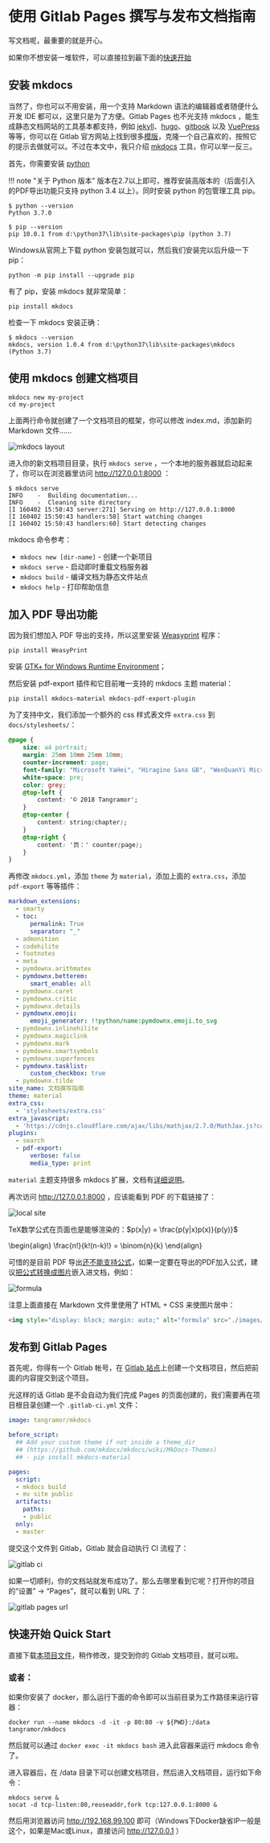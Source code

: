 # 使用 Gitlab Pages 撰写与发布文档指南

写文档呢，最重要的就是开心。

如果你不想安装一堆软件，可以直接拉到最下面的[快速开始](#quick_start)

## 安装 mkdocs

当然了，你也可以不用安装，用一个支持 Markdown 语法的编辑器或者随便什么开发 IDE 都可以，这里只是为了方便。Gitlab Pages 也不光支持 mkdocs ，能生成静态文档网站的工具基本都支持，例如 [jekyll](https://jekyllrb.com/)、[hugo](https://gohugo.io/)、[gitbook](https://legacy.gitbook.com/) 以及 [VuePress](https://vuepress.vuejs.org/zh/) 等等，你可以在 Gitlab 官方网站上找到很多[模版](https://gitlab.com/pages)，克隆一个自己喜欢的，按照它的提示去做就可以。不过在本文中，我只介绍 [mkdocs](https://www.mkdocs.org) 工具，你可以举一反三。

首先，你需要安装 [python](https://www.python.org/)

!!! note "关于 Python 版本"
    版本在2.7以上即可，推荐安装高版本的（后面引入的PDF导出功能只支持 python 3.4 以上）。同时安装 python 的包管理工具 pip。

```
$ python --version
Python 3.7.0

$ pip --version
pip 10.0.1 from d:\python37\lib\site-packages\pip (python 3.7)
```

Windows从官网上下载 python 安装包就可以，然后我们安装完以后升级一下 pip：

```
python -m pip install --upgrade pip
```

有了 pip，安装 mkdocs 就非常简单：

```
pip install mkdocs
```

检查一下 mkdocs 安装正确：

```
$ mkdocs --version
mkdocs, version 1.0.4 from d:\python37\lib\site-packages\mkdocs (Python 3.7)
```


## 使用 mkdocs 创建文档项目

```
mkdocs new my-project
cd my-project
```

上面两行命令就创建了一个文档项目的框架，你可以修改 index.md，添加新的 Markdown 文件……

![mkdocs layout](./images/initial-layout.png)

进入你的新文档项目目录，执行 `mkdocs serve` ，一个本地的服务器就启动起来了，你可以在浏览器里访问 http://127.0.0.1:8000 ：

```
$ mkdocs serve
INFO    -  Building documentation...
INFO    -  Cleaning site directory
[I 160402 15:50:43 server:271] Serving on http://127.0.0.1:8000
[I 160402 15:50:43 handlers:58] Start watching changes
[I 160402 15:50:43 handlers:60] Start detecting changes
```

mkdocs 命令参考：

* `mkdocs new [dir-name]` - 创建一个新项目
* `mkdocs serve` - 启动即时重载文档服务器
* `mkdocs build` - 编译文档为静态文件站点
* `mkdocs help` - 打印帮助信息


## 加入 PDF 导出功能

因为我们想加入 PDF 导出的支持，所以这里安装 [Weasyprint](https://weasyprint.readthedocs.io/en/latest/install.html) 程序：

```
pip install WeasyPrint
```

安装 [GTK+ for Windows Runtime Environment](https://weasyprint.readthedocs.io/en/latest/install.html#gtk64installer)；

然后安装 pdf-export 插件和它目前唯一支持的 mkdocs 主题 material：

``` shell
pip install mkdocs-material mkdocs-pdf-export-plugin
```

为了支持中文，我们添加一个额外的 css 样式表文件 `extra.css` 到 `docs/stylesheets/`：

``` CSS
@page {
    size: a4 portrait;
    margin: 25mm 10mm 25mm 10mm;
    counter-increment: page;
    font-family: "Microsoft YaHei", "Hiragino Sans GB", "WenQuanYi Micro Hei Mono", "Material Icons", "Roboto", "Helvetica Neue", Helvetica, Arial, sans-serif;
    white-space: pre;
    color: grey;
    @top-left {
        content: '© 2018 Tangramor';
    }
    @top-center {
        content: string(chapter);
    }
    @top-right {
        content: '页：' counter(page);
    }
}
```

再修改 `mkdocs.yml`，添加 `theme` 为 `material`，添加上面的 `extra.css`，添加 `pdf-export` 等等插件：

``` YAML
markdown_extensions:
  - smarty
  - toc:
      permalink: True
      separator: "_"
  - admonition
  - codehilite
  - footnotes
  - meta
  - pymdownx.arithmatex
  - pymdownx.betterem:
      smart_enable: all
  - pymdownx.caret
  - pymdownx.critic
  - pymdownx.details
  - pymdownx.emoji:
      emoji_generator: !!python/name:pymdownx.emoji.to_svg
  - pymdownx.inlinehilite
  - pymdownx.magiclink
  - pymdownx.mark
  - pymdownx.smartsymbols
  - pymdownx.superfences
  - pymdownx.tasklist:
      custom_checkbox: true
  - pymdownx.tilde
site_name: 文档撰写指南
theme: material
extra_css:
  - 'stylesheets/extra.css'
extra_javascript:
  - 'https://cdnjs.cloudflare.com/ajax/libs/mathjax/2.7.0/MathJax.js?config=TeX-MML-AM_CHTML'
plugins:
  - search
  - pdf-export:
      verbose: false
      media_type: print
```

`material` 主题支持很多 mkdocs 扩展，文档有[详细说明](https://squidfunk.github.io/mkdocs-material/extensions/admonition/)。

再次访问 http://127.0.0.1:8000 ，应该能看到 PDF 的下载链接了：

![local site](./images/localhost.png)


TeX数学公式在页面也是能够渲染的：$p(x|y) = \frac{p(y|x)p(x)}{p(y)}$

\begin{align}
\frac{n!}{k!(n-k)!} = \binom{n}{k}
\end{align}

可惜的是目前 PDF 导出[还不能支持公式](https://github.com/Kozea/WeasyPrint/issues/59)，如果一定要在导出的PDF加入公式，建议[把公式转换成图片](http://latex.codecogs.com/eqneditor/editor.php)嵌入进文档，例如：

<img style="display: block; margin: auto;" alt="formula" src="./images/CodeCogsEqn.svg">

注意上面直接在 Markdown 文件里使用了 HTML + CSS 来使图片居中：

``` HTML
<img style="display: block; margin: auto;" alt="formula" src="./images/CodeCogsEqn.svg">
```


## 发布到 Gitlab Pages

首先呢，你得有一个 Gitlab 帐号，在 [Gitlab 站点](http://gitlab.com)上创建一个文档项目，然后把前面的内容提交到这个项目。

光这样的话 Gitlab 是不会自动为我们完成 Pages 的页面创建的，我们需要再在项目根目录创建一个 `.gitlab-ci.yml` 文件：

``` YAML
image: tangramor/mkdocs

before_script:
  ## Add your custom theme if not inside a theme_dir
  ## (https://github.com/mkdocs/mkdocs/wiki/MkDocs-Themes)
  ## - pip install mkdocs-material

pages:
  script:
  - mkdocs build
  - mv site public
  artifacts:
    paths:
    - public
  only:
  - master

```

提交这个文件到 Gitlab，Gitlab 就会自动执行 CI 流程了：

![gitlab ci](./images/gitlab_ci.png)

如果一切顺利，你的文档站就发布成功了。那么去哪里看到它呢？打开你的项目的“设置” -> “Pages”，就可以看到 URL 了：

![gitlab pages url](./images/gitlab_pages_settings.png)



## 快速开始 Quick Start

直接下载[本项目文件](https://github.com/tangramor/mkdocs/archive/master.zip)，稍作修改，提交到你的 Gitlab 文档项目，就可以啦。


### 或者：

如果你安装了 docker，那么运行下面的命令即可以当前目录为工作路径来运行容器：

```
docker run --name mkdocs -d -it -p 80:80 -v ${PWD}:/data tangramor/mkdocs
```


然后就可以通过 `docker exec -it mkdocs bash` 进入此容器来运行 mkdocs 命令了。

进入容器后，在 /data 目录下可以创建文档项目，然后进入文档项目，运行如下命令：

```
mkdocs serve &
socat -d tcp-listen:80,reuseaddr,fork tcp:127.0.0.1:8000 &
```

然后用浏览器访问 http://192.168.99.100 即可（Windows下Docker缺省IP一般是这个，如果是Mac或Linux，直接访问 http://127.0.0.1 ）




